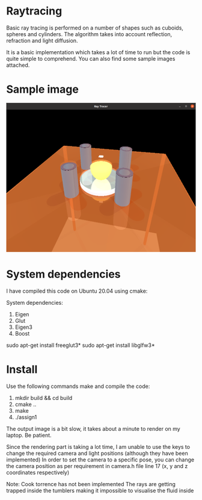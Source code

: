 
# Raytracing
Basic ray tracing is performed on a number of shapes such as cuboids, spheres and cylinders.
The algorithm takes into account reflection, refraction and light diffusion. 

It is a basic implementation which takes a lot of time to run but the code is quite simple to comprehend. You can also find some sample images attached. 

# Sample image
![Sample](https://github.com/hs2041/Raytracing/blob/main/Screenshot%202021-02-27%2022:11:49.png)
# System dependencies

I have compiled this code on Ubuntu 20.04 using cmake:

System dependencies:
1. Eigen
2. Glut
3. Eigen3
4. Boost

sudo apt-get install freeglut3*
sudo apt-get install libglfw3*

# Install

Use the following commands make and compile the code:
1. mkdir build && cd build
2. cmake ..
3. make
4. ./assign1

The output image is a bit slow, it takes about a minute to render on my laptop. Be patient.

Since the rendering part is taking a lot time, I am unable to use the keys to change the required camera and light positions (although they have been implemented)
In order to set the camera to a specific pose, you can change the camera position as per requirement in camera.h file line 17 (x, y and z coordinates respectively)

Note: Cook torrence has not been implemented
      The rays are getting trapped inside the tumblers making it impossible to visualise the fluid inside
